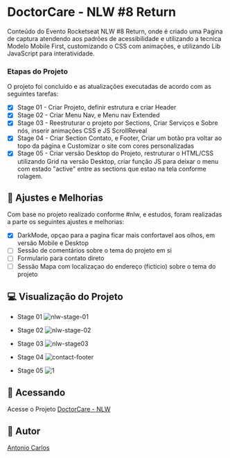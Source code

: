 # DoctorCare - NLW #8 Return

Conteúdo do Evento Rocketseat NLW #8 Return, onde é criado uma Pagina de captura atendendo aos padrões de acessibilidade e utilizando a tecnica Modelo Mobile First, customizando o CSS com animações, e utilizando Lib JavaScript para interatividade.

### Etapas do Projeto

O projeto foi concluido e as atualizações executadas de acordo com as seguintes tarefas:

- [x] Stage 01 - Criar Projeto, definir estrutura e criar Header
- [x] Stage 02 - Criar Menu Nav, e Menu nav Extended
- [x] Stage 03 - Reestruturar o projeto por Sections, Criar Serviços e Sobre nós, inserir animações CSS e JS ScrollReveal
- [x] Stage 04 - Criar Section Contato, e Footer, Criar um botão pra voltar ao topo da página e Customizar o site com cores personalizadas
- [x] Stage 05 - Criar versão Desktop do Projeto, restruturar o HTML/CSS utilizando Grid na versão Desktop, criar função JS para deixar o menu com estado "active" entre as sections que estao na tela conforme rolagem.

## 🔧 Ajustes e Melhorias

Com base no projeto realizado conforme #nlw, e estudos, foram realizadas a parte os seguintes ajustes e melhorias:

- [x] DarkMode, opçao para a pagina ficar mais confortavel aos olhos, em versão Mobile e Desktop
- [ ] Sessão de comentários sobre o tema do projeto em si
- [ ] Formulario para contato direto
- [ ] Sessão Mapa com localizaçao do endereço (ficticio) sobre o tema do projeto

## 💻 Visualização do Projeto

- Stage 01
  ![nlw-stage-01](https://user-images.githubusercontent.com/42329793/166694493-6be768e7-ffba-409a-9d3c-3c2f556ecf20.png)

- Stage 02
  ![nlw-stage-02](https://user-images.githubusercontent.com/42329793/166694538-3f6b066b-72c0-44e4-b47f-80e9f7043913.png)

- Stage 03
  ![nlw-stage03](https://user-images.githubusercontent.com/42329793/166918613-30861451-afad-42d7-8b4b-05eee21f35d1.png)

- Stage 04
  ![contact-footer](https://user-images.githubusercontent.com/42329793/167143977-50f1852a-81ca-4c7c-9eba-a23c49b77583.png)

- Stage 05
  ![1](https://user-images.githubusercontent.com/42329793/167312544-05dd39cd-c271-4673-8503-096640b7edec.png)

## 🚀 Acessando <DoctorCare>

Acesse o Projeto [DoctorCare - NLW](https://carlosaant.github.io/nlw-return/)

## 📝 Autor

[Antonio Carlos](https://github.com/carlosaant)
